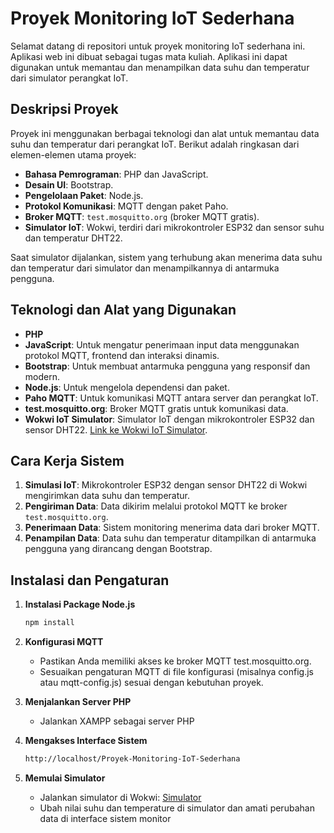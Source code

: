 # Proyek Monitoring IoT Sederhana

Selamat datang di repositori untuk proyek monitoring IoT sederhana ini. Aplikasi web ini dibuat sebagai tugas mata kuliah. Aplikasi ini dapat digunakan untuk memantau dan menampilkan data suhu dan temperatur dari simulator perangkat IoT.

## Deskripsi Proyek

Proyek ini menggunakan berbagai teknologi dan alat untuk memantau data suhu dan temperatur dari perangkat IoT. Berikut adalah ringkasan dari elemen-elemen utama proyek:

- **Bahasa Pemrograman**: PHP dan JavaScript.
- **Desain UI**: Bootstrap.
- **Pengelolaan Paket**: Node.js.
- **Protokol Komunikasi**: MQTT dengan paket Paho.
- **Broker MQTT**: `test.mosquitto.org` (broker MQTT gratis).
- **Simulator IoT**: Wokwi, terdiri dari mikrokontroler ESP32 dan sensor suhu dan temperatur DHT22.

Saat simulator dijalankan, sistem yang terhubung akan menerima data suhu dan temperatur dari simulator dan menampilkannya di antarmuka pengguna.

## Teknologi dan Alat yang Digunakan

- **PHP**
- **JavaScript**: Untuk mengatur penerimaan input data menggunakan protokol MQTT, frontend dan interaksi dinamis.
- **Bootstrap**: Untuk membuat antarmuka pengguna yang responsif dan modern.
- **Node.js**: Untuk mengelola dependensi dan paket.
- **Paho MQTT**: Untuk komunikasi MQTT antara server dan perangkat IoT.
- **test.mosquitto.org**: Broker MQTT gratis untuk komunikasi data.
- **Wokwi IoT Simulator**: Simulator IoT dengan mikrokontroler ESP32 dan sensor DHT22. [Link ke Wokwi IoT Simulator](https://wokwi.com/projects/348000647024476755).

## Cara Kerja Sistem

1. **Simulasi IoT**: Mikrokontroler ESP32 dengan sensor DHT22 di Wokwi mengirimkan data suhu dan temperatur.
2. **Pengiriman Data**: Data dikirim melalui protokol MQTT ke broker `test.mosquitto.org`.
3. **Penerimaan Data**: Sistem monitoring menerima data dari broker MQTT.
4. **Penampilan Data**: Data suhu dan temperatur ditampilkan di antarmuka pengguna yang dirancang dengan Bootstrap.

## Instalasi dan Pengaturan

1. **Instalasi Package Node.js**
   
     ```bash
     npm install
     ```
2. **Konfigurasi MQTT**
   - Pastikan Anda memiliki akses ke broker MQTT test.mosquitto.org.
   - Sesuaikan pengaturan MQTT di file konfigurasi (misalnya config.js atau mqtt-config.js) sesuai dengan kebutuhan proyek.
3. **Menjalankan Server PHP**
   - Jalankan XAMPP sebagai server PHP
4. **Mengakses Interface Sistem**

   ```bash
   http://localhost/Proyek-Monitoring-IoT-Sederhana
   ```
5. **Memulai Simulator**
   - Jalankan simulator di Wokwi: [Simulator](https://wokwi.com/projects/348000647024476755)
   - Ubah nilai suhu dan temperature di simulator dan amati perubahan data di interface sistem monitor
